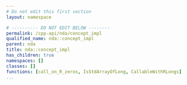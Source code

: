 ```yaml
---
# Do not edit this first section
layout: namespace

# ---------- DO NOT EDIT BELOW --------
permalink: /cpp-api/nda/concept_impl
qualified_name: nda::concept_impl
parent: nda
title: nda::concept_impl
has_children: true
namespaces: []
classes: []
functions: [call_on_R_zeros, IsStdArrayOfLong, CallableWithRLongs]
...
```


